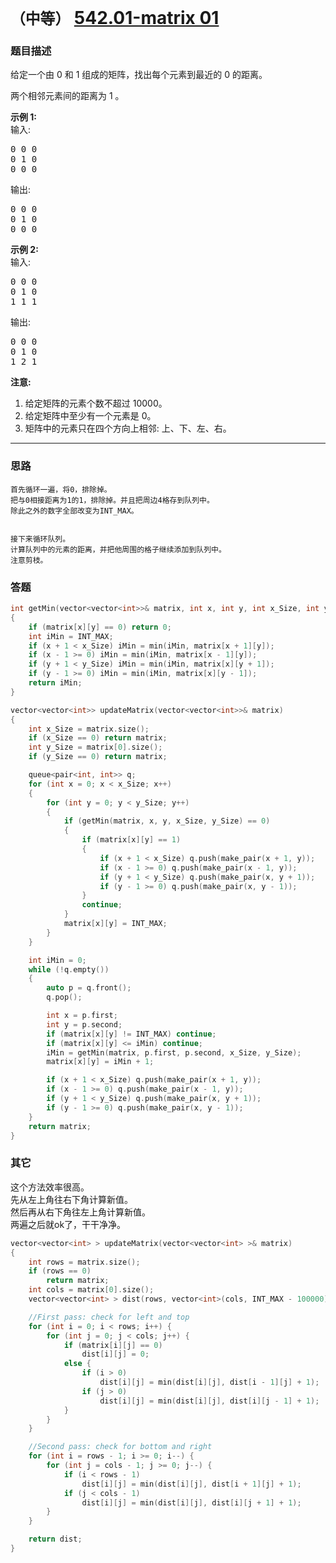 # `（中等）` [542.01-matrix 01](https://leetcode-cn.com/problems/01-matrix/)

### 题目描述
<p>给定一个由 0 和 1 组成的矩阵，找出每个元素到最近的 0 的距离。</p>

<p>两个相邻元素间的距离为 1 。</p>

<p><strong>示例 1: </strong><br>
输入:</p>

<pre>0 0 0
0 1 0
0 0 0
</pre>

<p>输出:</p>

<pre>0 0 0
0 1 0
0 0 0
</pre>

<p><strong>示例 2: </strong><br>
输入:</p>

<pre>0 0 0
0 1 0
1 1 1
</pre>

<p>输出:</p>

<pre>0 0 0
0 1 0
1 2 1
</pre>

<p><strong>注意:</strong></p>

<ol>
	<li>给定矩阵的元素个数不超过 10000。</li>
	<li>给定矩阵中至少有一个元素是 0。</li>
	<li>矩阵中的元素只在四个方向上相邻: 上、下、左、右。</li>
</ol>


---
### 思路
```
首先循环一遍，将0，排除掉。  
把与0相接距离为1的1，排除掉。并且把周边4格存到队列中。  
除此之外的数字全部改变为INT_MAX。  


接下来循环队列。  
计算队列中的元素的距离，并把他周围的格子继续添加到队列中。  
注意剪枝。  
```

### 答题
``` C++
int getMin(vector<vector<int>>& matrix, int x, int y, int x_Size, int y_Size)
{
	if (matrix[x][y] == 0) return 0;
	int iMin = INT_MAX;
	if (x + 1 < x_Size) iMin = min(iMin, matrix[x + 1][y]);
	if (x - 1 >= 0) iMin = min(iMin, matrix[x - 1][y]);
	if (y + 1 < y_Size) iMin = min(iMin, matrix[x][y + 1]);
	if (y - 1 >= 0) iMin = min(iMin, matrix[x][y - 1]);
	return iMin;
}

vector<vector<int>> updateMatrix(vector<vector<int>>& matrix)
{
	int x_Size = matrix.size();
	if (x_Size == 0) return matrix;
	int y_Size = matrix[0].size();
	if (y_Size == 0) return matrix;

	queue<pair<int, int>> q;
	for (int x = 0; x < x_Size; x++)
	{
		for (int y = 0; y < y_Size; y++)
		{
			if (getMin(matrix, x, y, x_Size, y_Size) == 0)
			{
				if (matrix[x][y] == 1)
				{
					if (x + 1 < x_Size) q.push(make_pair(x + 1, y));
					if (x - 1 >= 0) q.push(make_pair(x - 1, y));
					if (y + 1 < y_Size) q.push(make_pair(x, y + 1));
					if (y - 1 >= 0) q.push(make_pair(x, y - 1));
				}
				continue;
			}
			matrix[x][y] = INT_MAX;
		}
	}

	int iMin = 0;
	while (!q.empty())
	{
		auto p = q.front();
		q.pop();

		int x = p.first;
		int y = p.second;
		if (matrix[x][y] != INT_MAX) continue;
		if (matrix[x][y] <= iMin) continue;
		iMin = getMin(matrix, p.first, p.second, x_Size, y_Size);
		matrix[x][y] = iMin + 1;

		if (x + 1 < x_Size) q.push(make_pair(x + 1, y));
		if (x - 1 >= 0) q.push(make_pair(x - 1, y));
		if (y + 1 < y_Size) q.push(make_pair(x, y + 1));
		if (y - 1 >= 0) q.push(make_pair(x, y - 1));
	}
	return matrix;
}
```

### 其它

这个方法效率很高。  
先从左上角往右下角计算新值。  
然后再从右下角往左上角计算新值。  
两遍之后就ok了，干干净净。  
``` C++
vector<vector<int> > updateMatrix(vector<vector<int> >& matrix)
{
	int rows = matrix.size();
	if (rows == 0)
		return matrix;
	int cols = matrix[0].size();
	vector<vector<int> > dist(rows, vector<int>(cols, INT_MAX - 100000));

	//First pass: check for left and top
	for (int i = 0; i < rows; i++) {
		for (int j = 0; j < cols; j++) {
			if (matrix[i][j] == 0)
				dist[i][j] = 0;
			else {
				if (i > 0)
					dist[i][j] = min(dist[i][j], dist[i - 1][j] + 1);
				if (j > 0)
					dist[i][j] = min(dist[i][j], dist[i][j - 1] + 1);
			}
		}
	}

	//Second pass: check for bottom and right
	for (int i = rows - 1; i >= 0; i--) {
		for (int j = cols - 1; j >= 0; j--) {
			if (i < rows - 1)
				dist[i][j] = min(dist[i][j], dist[i + 1][j] + 1);
			if (j < cols - 1)
				dist[i][j] = min(dist[i][j], dist[i][j + 1] + 1);
		}
	}

	return dist;
}
```

